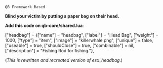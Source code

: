 ``QB Framework Based``

**Blind your victim by putting a paper bag on their head.**

**Add this code on qb-core/shared.lua**: 

["headbag"] = {["name"] = "headbag", ["label"] = "Head Bag", ["weight"] = 1000, ["type"] = "item", ["image"] = "killerwhale.png", ["unique"] = false, 	["useable"] = true, ["shouldClose"] = true, ["combinable"] = nil, ["description"] = "Fishing Rod for fishing."},


(*This is rewritten and recreated version of esx_headbag.*)

